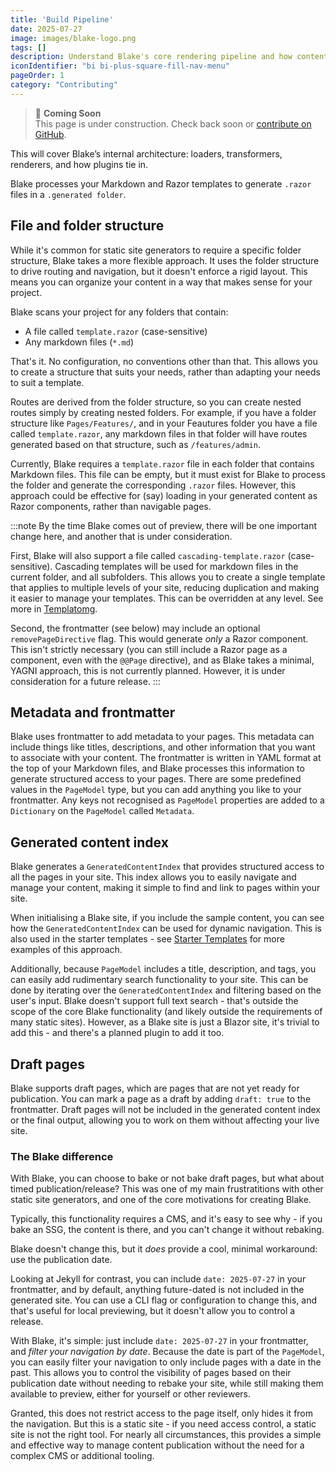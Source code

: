 ```yaml
---
title: 'Build Pipeline'
date: 2025-07-27
image: images/blake-logo.png
tags: []
description: Understand Blake's core rendering pipeline and how content is processed.
iconIdentifier: "bi bi-plus-square-fill-nav-menu"
pageOrder: 1
category: "Contributing"
---
```


> 🚧 **Coming Soon**  
> This page is under construction. Check back soon or [contribute on GitHub](https://github.com/YOUR-REPO).

This will cover Blake’s internal architecture: loaders, transformers, renderers, and how plugins tie in.


Blake processes your Markdown and Razor templates to generate `.razor` files in a `.generated folder`.

## File and folder structure

While it's common for static site generators to require a specific folder structure, Blake takes a more flexible approach. It uses the folder structure to drive routing and navigation, but it doesn't enforce a rigid layout. This means you can organize your content in a way that makes sense for your project.

Blake scans your project for any folders that contain:

- A file called `template.razor` (case-sensitive)
- Any markdown files (`*.md`)
 
That's it. No configuration, no conventions other than that. This allows you to create a structure that suits your needs, rather than adapting your needs to suit a template.

Routes are derived from the folder structure, so you can create nested routes simply by creating nested folders. For example, if you have a folder structure like `Pages/Features/`, and in your Feautures folder you have a file called `template.razor`, any markdown files in that folder will have routes generated based on that structure, such as `/features/admin`.

Currently, Blake requires a `template.razor` file in each folder that contains Markdown files. This file can be empty, but it must exist for Blake to process the folder and generate the corresponding `.razor` files. However, this approach could be effective for (say) loading in your generated content as Razor components, rather than navigable pages.

:::note
By the time Blake comes out of preview, there will be one important change here, and another that is under consideration.

First, Blake will also support a file called `cascading-template.razor` (case-sensitive). Cascading templates will be used for markdown files in the current folder, and all subfolders. This allows you to create a single template that applies to multiple levels of your site, reducing duplication and making it easier to manage your templates. This can be overridden at any level. See more in [Templatomg](/templating).

Second, the frontmatter (see below) may include an optional `removePageDirective` flag. This would generate _only_ a Razor component. This isn't strictly necessary (you can still include a Razor page as a component, even with the `@@Page` directive), and as Blake takes a minimal, YAGNI approach, this is not currently planned. However, it is under consideration for a future release.
:::

## Metadata and frontmatter

Blake uses frontmatter to add metadata to your pages. This metadata can include things like titles, descriptions, and other information that you want to associate with your content. The frontmatter is written in YAML format at the top of your Markdown files, and Blake processes this information to generate structured access to your pages. There are some predefined values in the `PageModel` type, but you can add anything you like to your frontmatter. Any keys not recognised as `PageModel` properties are added to a `Dictionary` on the `PageModel` called `Metadata`.

## Generated content index

Blake generates a `GeneratedContentIndex` that provides structured access to all the pages in your site. This index allows you to easily navigate and manage your content, making it simple to find and link to pages within your site.

When initialising a Blake site, if you include the sample content, you can see how the `GeneratedContentIndex` can be used for dynamic navigation. This is also used in the starter templates - see [Starter Templates](/startertemplates) for more examples of this approach.

Additionally, because `PageModel` includes a title, description, and tags, you can easily add rudimentary search functionality to your site. This can be done by iterating over the `GeneratedContentIndex` and filtering based on the user's input. Blake doesn't support full text search - that's outside the scope of the core Blake functionality (and likely outside the requirements of many static sites). However, as a Blake site is just a Blazor site, it's trivial to add this - and there's a planned plugin to add it too.

## Draft pages

Blake supports draft pages, which are pages that are not yet ready for publication. You can mark a page as a draft by adding `draft: true` to the frontmatter. Draft pages will not be included in the generated content index or the final output, allowing you to work on them without affecting your live site.

### The Blake difference

With Blake, you can choose to bake or not bake draft pages, but what about timed publication/release? This was one of my main frustratitions with other static site generators, and one of the core motivations for creating Blake.

Typically, this functionality requires a CMS, and it's easy to see why - if you bake an SSG, the content is there, and you can't change it without rebaking.

Blake doesn't change this, but it _does_ provide a cool, minimal workaround: use the publication date.

Looking at Jekyll for contrast, you can include `date: 2025-07-27` in your frontmatter, and by default, anything future-dated is not included in the generated site. You can use a CLI flag or configuration to change this, and that's useful for local previewing, but it doesn't allow you to control a release.

With Blake, it's simple: just include `date: 2025-07-27` in your frontmatter, and _filter your navigation by date_. Because the date is part of the `PageModel`, you can easily filter your navigation to only include pages with a date in the past. This allows you to control the visibility of pages based on their publication date without needing to rebake your site, while still making them available to preview, either for yourself or other reviewers.

Granted, this does not restrict access to the page itself, only hides it from the navigation. But this is a static site - if you need access control, a static site is not the right tool. For nearly all circumstances, this provides a simple and effective way to manage content publication without the need for a complex CMS or additional tooling.
